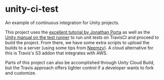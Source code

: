 # unity-ci-test
An example of continuous integration for Unity projects.

This project uses the [excellent tutorial by Jonathan Porta](https://jonathan.porta.codes/2015/04/17/automatically-build-your-unity3d-project-in-the-cloud-using-travisci-for-free/) as well as the [Unity manual on the test runner](https://docs.unity3d.com/Manual/testing-editortestsrunner.html) to run unit tests on TravisCI and proceed to build the project. From there, we have some extra scripts to upload the builds to a server (using some tips from [Neemzy](https://neemzy.org/articles/deploy-to-your-own-server-through-ssh-with-travis-ci)). A cloud alternative for this is Travis's S3 addon that integrates with AWS.

Parts of this project can also be accomplished through Unity Cloud Build, but the Travis approach offers tighter control if a developer wants to fork and customize.
